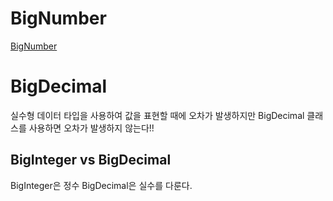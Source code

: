 # BigNumber
[BigNumber](https://www.hackerrank.com/domains/java?filters%5Bsubdomains%5D%5B%5D=bignumber)

# BigDecimal

실수형 데이터 타입을 사용하여 값을 표현할 때에 오차가 발생하지만 BigDecimal 클래스를 사용하면 오차가 발생하지 않는다!!

## BigInteger vs BigDecimal
BigInteger은 정수 BigDecimal은 실수를 다룬다.

